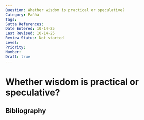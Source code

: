 ```yaml
---
Question: Whether wisdom is practical or speculative?
Category: Paññā
Tags: 
Sutta References: 
Date Entered: 10-14-25
Last Revised: 10-14-25
Review Status: Not started
Level: 
Priority: 
Number: 
Draft: true
---
```


# Whether wisdom is practical or speculative?

## Bibliography

<!-- 

Notes:



-->